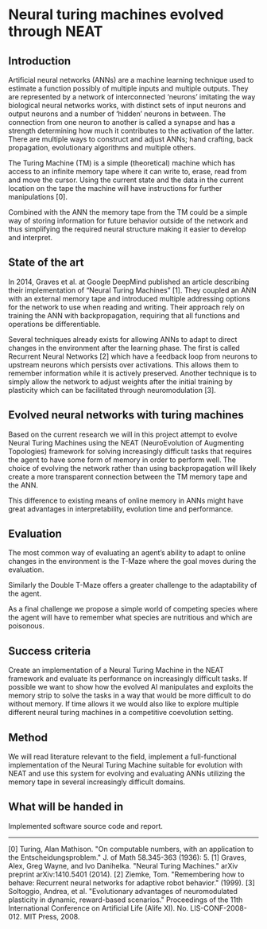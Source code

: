 Neural turing machines evolved through NEAT
===========================================

Introduction
-------------
Artificial neural networks (ANNs) are a machine learning technique used to estimate a function possibly of multiple inputs and multiple outputs. They are represented by a network of interconnected ‘neurons’ imitating the way biological neural networks works, with distinct sets of input neurons and output neurons and a number of ‘hidden’ neurons in between. The connection from one neuron to another is called a synapse and has a strength determining how much it contributes to the activation of the latter.
There are multiple ways to construct and adjust ANNs; hand crafting, back propagation, evolutionary algorithms and multiple others.

The Turing Machine (TM) is a simple (theoretical) machine which has access to an infinite memory tape where it can write to, erase, read from and move the cursor. Using the current state and the data in the current location on the tape the machine will have instructions for further manipulations [0].

Combined with the ANN the memory tape from the TM could be a simple way of storing information for future behavior outside of the network and thus simplifying the required neural structure making it easier to develop and interpret.


State of the art
----------------------
In 2014, Graves et al. at Google DeepMind published an article describing their implementation of “Neural Turing Machines” [1]. They coupled an ANN with an external memory tape and introduced multiple addressing options for the network to use when reading and writing. Their approach rely on training the ANN with backpropagation, requiring that all functions and operations be differentiable.

Several techniques already exists for allowing ANNs to adapt to direct changes in the environment after the learning phase. The first is called Recurrent Neural Networks [2] which have a feedback loop from neurons to upstream neurons which persists over activations. This allows them to remember information while it is actively preserved. Another technique is to simply allow the network to adjust weights after the initial training by plasticity which can be facilitated through neuromodulation [3]. 


Evolved neural networks with turing machines
---------------------------------------------

Based on the current research we will in this project attempt to evolve Neural Turing Machines using the NEAT (NeuroEvolution of Augmenting Topologies) framework for solving increasingly difficult tasks that requires the agent to have some form of memory in order to perform well.
The choice of evolving the network rather than using backpropagation will likely create a more transparent connection between the TM memory tape and the ANN.

This difference to existing means of online memory in ANNs might have great advantages in interpretability, evolution time and performance.

Evaluation
------------------
The most common way of evaluating an agent’s ability to adapt to online changes in the environment is the T-Maze where the goal moves during the evaluation.

Similarly the Double T-Maze offers a greater challenge to the adaptability of the agent. 

As a final challenge we propose a simple world of competing species where the agent will have to remember what species are nutritious and which are poisonous.


Success criteria
-----------------
Create an implementation of a Neural Turing Machine in the NEAT framework and evaluate its performance on increasingly difficult tasks.
If possible we want to show how the evolved AI manipulates and exploits the memory strip to solve the tasks in a way that would be more difficult to do without memory. 
If time allows it we would also like to explore multiple different neural turing machines in a competitive coevolution setting.


Method
---------------
We will read literature relevant to the field, implement a full-functional implementation of the Neural Turing Machine suitable for evolution with NEAT and use this system for evolving and evaluating ANNs utilizing the memory tape in several increasingly difficult domains.

What will be handed in
----------------------
Implemented software source code and report.


-------------------------------------------------
[0] Turing, Alan Mathison. "On computable numbers, with an application to the Entscheidungsproblem." J. of Math 58.345-363 (1936): 5.
[1] Graves, Alex, Greg Wayne, and Ivo Danihelka. "Neural Turing Machines." arXiv preprint arXiv:1410.5401 (2014).
[2] Ziemke, Tom. "Remembering how to behave: Recurrent neural networks for adaptive robot behavior." (1999).
[3] Soltoggio, Andrea, et al. "Evolutionary advantages of neuromodulated plasticity in dynamic, reward-based scenarios." Proceedings of the 11th International Conference on Artificial Life (Alife XI). No. LIS-CONF-2008-012. MIT Press, 2008.
